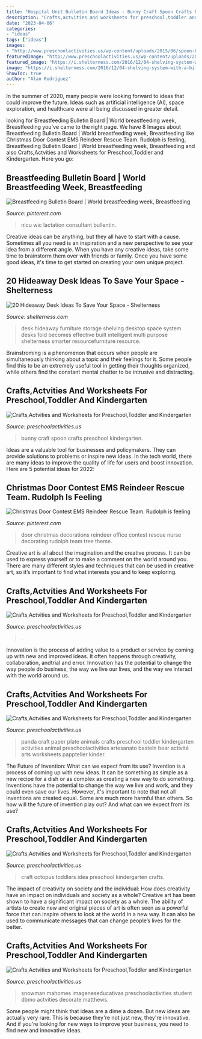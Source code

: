```yaml
---
title: "Hospital Unit Bulletin Board Ideas - Bunny Craft Spoon Crafts Preschool Kindergarten"
description: "Crafts,actvities and worksheets for preschool,toddler and kindergarten"
date: "2023-04-06"
categories:
- "ideas"
tags: ["ideas"]
images:
- "http://www.preschoolactivities.us/wp-content/uploads/2015/06/spoon-bunny-craft.jpg"
featuredImage: "http://www.preschoolactivities.us/wp-content/uploads/2018/02/octopus-craft-idea-for-toddlers.jpg"
featured_image: "https://i.shelterness.com/2016/12/04-shelving-system-with-a-bilt-in-desktop.jpg"
image: "https://i.shelterness.com/2016/12/04-shelving-system-with-a-bilt-in-desktop.jpg"
ShowToc: true
author: "Alan Rodriguez"
---
```



In the summer of 2020, many people were looking forward to ideas that could improve the future. Ideas such as artificial intelligence (AI), space exploration, and healthcare were all being discussed in greater detail. 

	

		
looking for Breastfeeding Bulletin Board | World breastfeeding week, Breastfeeding you've came to the right page. We have 8 Images about Breastfeeding Bulletin Board | World breastfeeding week, Breastfeeding like Christmas Door Contest EMS Reindeer Rescue Team. Rudolph is feeling, Breastfeeding Bulletin Board | World breastfeeding week, Breastfeeding and also Crafts,Actvities and Worksheets for Preschool,Toddler and Kindergarten. Here you go:
		
    
## Breastfeeding Bulletin Board | World Breastfeeding Week, Breastfeeding

<img loading=lazy src="https://i.pinimg.com/736x/40/be/f0/40bef09f585d6c1193cef324d812a934.jpg" onerror="this.onerror=null;this.src='https://tse2.mm.bing.net/th?id=OIP.LB5v0FKLEoCh3rvIagBczgHaJz&amp;pid=15.1';" alt="Breastfeeding Bulletin Board | World breastfeeding week, Breastfeeding">

_Source: pinterest.com_

>nicu wic lactation consultant bullentin. 

	

Creative ideas can be anything, but they all have to start with a cause. Sometimes all you need is an inspiration and a new perspective to see your idea from a different angle. When you have any creative ideas, take some time to brainstorm them over with friends or family. Once you have some good ideas, it's time to get started on creating your own unique project.

    
## 20 Hideaway Desk Ideas To Save Your Space - Shelterness

<img loading=lazy src="https://i.shelterness.com/2016/12/04-shelving-system-with-a-bilt-in-desktop.jpg" onerror="this.onerror=null;this.src='https://tse1.mm.bing.net/th?id=OIP.T8tQNPfoO68FGaLatHFPAgHaKH&amp;pid=15.1';" alt="20 Hideaway Desk Ideas To Save Your Space - Shelterness">

_Source: shelterness.com_

>desk hideaway furniture storage shelving desktop space system desks fold becomes effective built intelligent multi purpose shelterness smarter resourcefurniture resource. 

	

Brainstroming is a phenomenon that occurs when people are simultaneously thinking about a topic and their feelings for it. Some people find this to be an extremely useful tool in getting their thoughts organized, while others find the constant mental chatter to be intrusive and distracting.

    
## Crafts,Actvities And Worksheets For Preschool,Toddler And Kindergarten

<img loading=lazy src="http://www.preschoolactivities.us/wp-content/uploads/2015/06/spoon-bunny-craft.jpg" onerror="this.onerror=null;this.src='https://tse4.mm.bing.net/th?id=OIP.5-Vjb6KfucimYV73ETvdJAHaLs&amp;pid=15.1';" alt="Crafts,Actvities and Worksheets for Preschool,Toddler and Kindergarten">

_Source: preschoolactivities.us_

>bunny craft spoon crafts preschool kindergarten. 

	

Ideas are a valuable tool for businesses and policymakers. They can provide solutions to problems or inspire new ideas. In the tech world, there are many ideas to improve the quality of life for users and boost innovation. Here are 5 potential ideas for 2022: 

    
## Christmas Door Contest EMS Reindeer Rescue Team. Rudolph Is Feeling

<img loading=lazy src="https://i.pinimg.com/736x/9b/74/19/9b7419a123b189f75ec8da4fff37327f--school-decorations-christmas-door.jpg" onerror="this.onerror=null;this.src='https://tse1.mm.bing.net/th?id=OIP.uFXKriZv_cKHgYi6DW8toQHaNW&amp;pid=15.1';" alt="Christmas Door Contest EMS Reindeer Rescue Team. Rudolph is feeling">

_Source: pinterest.com_

>door christmas decorations reindeer office contest rescue nurse decorating rudolph team tree theme. 

	

Creative art is all about the imagination and the creative process. It can be used to express yourself or to make a comment on the world around you. There are many different styles and techniques that can be used in creative art, so it’s important to find what interests you and to keep exploring.

    
## Crafts,Actvities And Worksheets For Preschool,Toddler And Kindergarten

<img loading=lazy src="https://www.preschoolactivities.us/wp-content/uploads/2016/03/paper-cup-flower-craft-idea.jpg" onerror="this.onerror=null;this.src='https://tse3.mm.bing.net/th?id=OIP.887INTiqavtnbRQ2GQXO1QHaHa&amp;pid=15.1';" alt="Crafts,Actvities and Worksheets for Preschool,Toddler and Kindergarten">

_Source: preschoolactivities.us_

>. 

	

Innovation is the process of adding value to a product or service by coming up with new and improved ideas. It often happens through creativity, collaboration, andtrial and error. Innovation has the potential to change the way people do business, the way we live our lives, and the way we interact with the world around us.

    
## Crafts,Actvities And Worksheets For Preschool,Toddler And Kindergarten

<img loading=lazy src="http://www.preschoolactivities.us/wp-content/uploads/2017/03/paper-plate-panda-craft.jpg" onerror="this.onerror=null;this.src='https://tse4.mm.bing.net/th?id=OIP.6UXiQTIyWK5a5f4q_gMH_gHaNK&amp;pid=15.1';" alt="Crafts,Actvities and Worksheets for Preschool,Toddler and Kindergarten">

_Source: preschoolactivities.us_

>panda craft paper plate animals crafts preschool toddler kindergarten activities animal preschoolactivities artesanato basteln bear activité arts worksheets pappteller kinder. 

	

The Future of Invention: What can we expect from its use?
Invention is a process of coming up with new ideas. It can be something as simple as a new recipe for a dish or as complex as creating a new way to do something. Inventions have the potential to change the way we live and work, and they could even save our lives. However, it's important to note that not all inventions are created equal. Some are much more harmful than others. So how will the future of invention play out? And what can we expect from its use?

    
## Crafts,Actvities And Worksheets For Preschool,Toddler And Kindergarten

<img loading=lazy src="http://www.preschoolactivities.us/wp-content/uploads/2018/02/octopus-craft-idea-for-toddlers.jpg" onerror="this.onerror=null;this.src='https://tse4.mm.bing.net/th?id=OIP.WK63aOdOkzcYFXN6pS0B5AHaHi&amp;pid=15.1';" alt="Crafts,Actvities and Worksheets for Preschool,Toddler and Kindergarten">

_Source: preschoolactivities.us_

>craft octopus toddlers idea preschool kindergarten crafts. 

	

The impact of creativity on society and the individual: How does creativity have an impact on individuals and society as a whole?
Creative art has been shown to have a significant impact on society as a whole. The ability of artists to create new and original pieces of art is often seen as a powerful force that can inspire others to look at the world in a new way. It can also be used to communicate messages that can change people’s lives for the better.

    
## Crafts,Actvities And Worksheets For Preschool,Toddler And Kindergarten

<img loading=lazy src="http://www.preschoolactivities.us/wp-content/uploads/2014/12/Decorated-classroom-door..jpg" onerror="this.onerror=null;this.src='https://tse4.mm.bing.net/th?id=OIP.L5sbXkEUXZlRYjEDaJLOBwHaPC&amp;pid=15.1';" alt="Crafts,Actvities and Worksheets for Preschool,Toddler and Kindergarten">

_Source: preschoolactivities.us_

>snowman mahomes imageneseducativas preschoolactivities student dbmo actvities decorate matthews. 

	

Some people might think that ideas are a dime a dozen. But new ideas are actually very rare. This is because they're not just new, they're innovative. And if you're looking for new ways to improve your business, you need to find new and innovative ideas.

